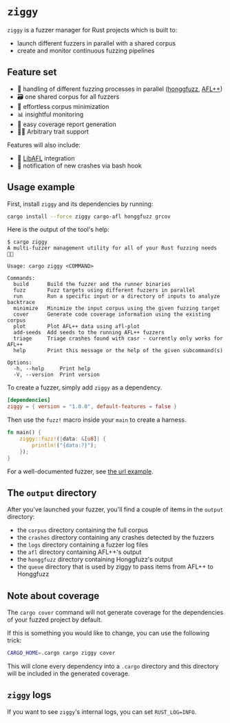 # `ziggy`

`ziggy` is a fuzzer manager for Rust projects which is built to:

- launch different fuzzers in parallel with a shared corpus
- create and monitor continuous fuzzing pipelines

## Feature set

- 🤹 handling of different fuzzing processes in parallel ([honggfuzz](https://github.com/google/honggfuzz), [AFL++](https://github.com/aflplusplus/aflplusplus))
- 🗃️ one shared corpus for all fuzzers
- 🤏 effortless corpus minimization
- 📊 insightful monitoring
- 🎯 easy coverage report generation
- 😶‍🌫️ Arbitrary trait support

Features will also include:

- 🐇 [LibAFL](https://github.com/aflplusplus/libafl) integration
- 📨 notification of new crashes via bash hook

## Usage example

First, install `ziggy` and its dependencies by running:

```bash
cargo install --force ziggy cargo-afl honggfuzz grcov
```

Here is the output of the tool's help:

```text
$ cargo ziggy
A multi-fuzzer management utility for all of your Rust fuzzing needs 🧑‍🎤

Usage: cargo ziggy <COMMAND>

Commands:
  build      Build the fuzzer and the runner binaries
  fuzz       Fuzz targets using different fuzzers in parallel
  run        Run a specific input or a directory of inputs to analyze backtrace
  minimize   Minimize the input corpus using the given fuzzing target
  cover      Generate code coverage information using the existing corpus
  plot       Plot AFL++ data using afl-plot
  add-seeds  Add seeds to the running AFL++ fuzzers
  triage     Triage crashes found with casr - currently only works for AFL++
  help       Print this message or the help of the given subcommand(s)

Options:
  -h, --help     Print help
  -V, --version  Print version
```

To create a fuzzer, simply add `ziggy` as a dependency.

```toml
[dependencies]
ziggy = { version = "1.0.0", default-features = false }
```

Then use the `fuzz!` macro inside your `main` to create a harness.

```rust
fn main() {
    ziggy::fuzz!(|data: &[u8]| {
        println!("{data:?}");
    });
}
```

For a well-documented fuzzer, see [the url example](./examples/url/).

## The `output` directory

After you've launched your fuzzer, you'll find a couple of items in the `output` directory:

- the `corpus` directory containing the full corpus
- the `crashes` directory containing any crashes detected by the fuzzers
- the `logs` directory containing a fuzzer log files
- the `afl` directory containing AFL++'s output
- the `honggfuzz` directory containing Honggfuzz's output
- the `queue` directory that is used by ziggy to pass items from AFL++ to Honggfuzz

## Note about coverage

The `cargo cover` command will not generate coverage for the dependencies of your fuzzed project
by default.

If this is something you would like to change, you can use the following trick:
```bash
CARGO_HOME=.cargo cargo ziggy cover 
```

This will clone every dependency into a `.cargo` directory and this directory will be included in
the generated coverage.

## `ziggy` logs

If you want to see `ziggy`'s internal logs, you can set `RUST_LOG=INFO`.
